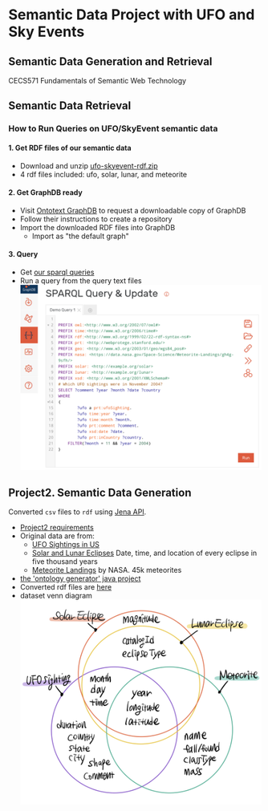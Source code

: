 # Semantic Data Project with UFO and Sky Events
## Semantic Data Generation and Retrieval
CECS571 Fundamentals of Semantic Web Technology

## Semantic Data Retrieval

### How to Run Queries on UFO/SkyEvent semantic data
#### 1. Get RDF files of our semantic data
- Download and unzip [ufo-skyevent-rdf.zip](ufo-skyevent-rdf.zip)
- 4 rdf files included: ufo, solar, lunar, and meteorite
#### 2. Get GraphDB ready
- Visit [Ontotext GraphDB](https://www.ontotext.com/products/graphdb/graphdb-free/) to request a downloadable copy of GraphDB
- Follow their instructions to create a repository
- Import the downloaded RDF files into GraphDB
    - Import as "the default graph"
#### 3. Query
- Get [our sparql queries](sparql_queries/ "directory with sparql queries")
- Run a query from the query text files
![graphdb query screenshot](docs/assets/graphdb_query.png "Running a query in GraphDB")


## Project2. Semantic Data Generation
Converted `csv` files to `rdf` using [Jena API](https://jena.apache.org/).

- [Project2 requirements](docs/Project2.pdf)
- Original data are from:
    - [UFO Sightings in US](https://www.kaggle.com/NUFORC/ufo-sightings#complete.csv "Kaggle: UFO Sightings in US")
    - [Solar and Lunar Eclipses](https://www.kaggle.com/nasa/solar-eclipses "Kaggle: Solar and Lunar Eclipses") Date, time, and location of every eclipse in five thousand years
    - [Meteorite Landings](https://www.kaggle.com/nasa/meteorite-landings "Kaggle: Meteorite Landings") by NASA. 45k meteorites
- [the 'ontology generator' java project](ontologygenerator/)
- Converted rdf files are [here](ontologygenerator/rdf/ "directory with rdf files")
- dataset venn diagram
  ![dataset venn diagram](docs/assets/dataset-venn-diagram.jpeg)